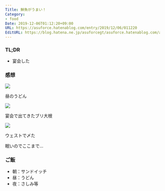 ```yaml
---
Title: 鮮魚がうまい！
Category:
- food
Date: 2019-12-06T01:12:20+09:00
URL: https://asuforce.hatenablog.com/entry/2019/12/06/011220
EditURL: https://blog.hatena.ne.jp/asuforcegt/asuforce.hatenablog.com/atom/entry/26006613476996123
---
```


### TL;DR

- 宴会した

###  感想

<span itemtype="http://schema.org/Photograph" itemscope="itemscope"><img class="magnifiable" src="https://lh3.googleusercontent.com/-yPiOnlSNuhA/XekkFcW6saI/AAAAAAABCvA/efSDu72qDU8rbV9jmruBRM3pmzVd0v8tACE0YBhgL/s1200/IMG_0393.HEIC" itemprop="image"></span>

昼のうどん

<span itemtype="http://schema.org/Photograph" itemscope="itemscope"><img class="magnifiable" src="https://lh3.googleusercontent.com/-OVwbPpQ-pxo/XekkE0GAVJI/AAAAAAABCvI/P9BzsOROOH0g_lXXj7YDqYAQzT8YvKa0ACE0YBhgL/s1200/IMG_0395.HEIC" itemprop="image"></span>

宴会で出てきたブリ大根

<span itemtype="http://schema.org/Photograph" itemscope="itemscope"><img class="magnifiable" src="https://lh3.googleusercontent.com/-Fra4QgpOlys/XekkFT2K2ZI/AAAAAAABCvA/E-A_TyihcBIzquvMVrM7eWhnBkSRiooBgCE0YBhgL/s1200/IMG_0396.HEIC" itemprop="image"></span>

ウェストで〆た

眠いのでここまで...

### ご飯

- 朝：サンドイッチ
- 昼：うどん
- 夜：さしみ等
